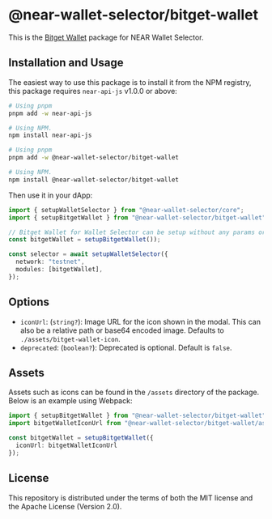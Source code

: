 # @near-wallet-selector/bitget-wallet

This is the [Bitget Wallet](https://chromewebstore.google.com/detail/bitget-wallet-formerly-bi/jiidiaalihmmhddjgbnbgdfflelocpak) package for NEAR Wallet Selector.

## Installation and Usage

The easiest way to use this package is to install it from the NPM registry, this package requires `near-api-js` v1.0.0 or above:

```bash
# Using pnpm
pnpm add -w near-api-js

# Using NPM.
npm install near-api-js
```
```bash
# Using pnpm
pnpm add -w @near-wallet-selector/bitget-wallet

# Using NPM.
npm install @near-wallet-selector/bitget-wallet
```

Then use it in your dApp:

```ts
import { setupWalletSelector } from "@near-wallet-selector/core";
import { setupBitgetWallet } from "@near-wallet-selector/bitget-wallet";

// Bitget Wallet for Wallet Selector can be setup without any params or it can take one optional param.
const bitgetWallet = setupBitgetWallet());

const selector = await setupWalletSelector({
  network: "testnet",
  modules: [bitgetWallet],
});
```

## Options

- `iconUrl`: (`string?`): Image URL for the icon shown in the modal. This can also be a relative path or base64 encoded image. Defaults to `./assets/bitget-wallet-icon`.
- `deprecated`: (`boolean?`): Deprecated is optional. Default is `false`.

## Assets

Assets such as icons can be found in the `/assets` directory of the package. Below is an example using Webpack:

```ts
import { setupBitgetWallet } from "@near-wallet-selector/bitget-wallet";
import bitgetWalletIconUrl from "@near-wallet-selector/bitget-wallet/assets/bitget-wallet-icon";

const bitgetWallet = setupBitgetWallet({
  iconUrl: bitgetWalletIconUrl
});
```

## License

This repository is distributed under the terms of both the MIT license and the Apache License (Version 2.0).
